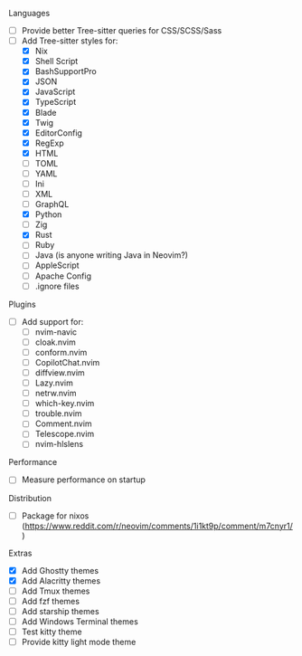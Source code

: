 Languages
- [ ] Provide better Tree-sitter queries for CSS/SCSS/Sass
- [ ] Add Tree-sitter styles for:
  - [x] Nix
  - [x] Shell Script
  - [x] BashSupportPro
  - [x] JSON
  - [x] JavaScript
  - [x] TypeScript
  - [x] Blade
  - [x] Twig
  - [x] EditorConfig
  - [x] RegExp
  - [x] HTML
  - [ ] TOML
  - [ ] YAML
  - [ ] Ini
  - [ ] XML
  - [ ] GraphQL
  - [x] Python
  - [ ] Zig
  - [x] Rust
  - [ ] Ruby
  - [ ] Java (is anyone writing Java in Neovim?)
  - [ ] AppleScript
  - [ ] Apache Config
  - [ ] .ignore files

Plugins
- [ ] Add support for:
  - [ ] nvim-navic
  - [ ] cloak.nvim
  - [ ] conform.nvim
  - [ ] CopilotChat.nvim
  - [ ] diffview.nvim
  - [ ] Lazy.nvim
  - [ ] netrw.nvim
  - [ ] which-key.nvim
  - [ ] trouble.nvim
  - [ ] Comment.nvim
  - [ ] Telescope.nvim
  - [ ] nvim-hlslens

Performance
- [ ] Measure performance on startup

Distribution
- [ ] Package for nixos (https://www.reddit.com/r/neovim/comments/1i1kt9p/comment/m7cnyr1/)

Extras
- [x] Add Ghostty themes
- [x] Add Alacritty themes
- [ ] Add Tmux themes
- [ ] Add fzf themes
- [ ] Add starship themes
- [ ] Add Windows Terminal themes
- [ ] Test kitty theme
- [ ] Provide kitty light mode theme
